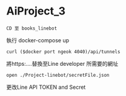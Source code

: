 # AiProject_3
```
CD 至 books_linebot
```
執行 docker-compose up
```
curl ($docker port ngeok 4040)/api/tunnels
```
將https:....替換至Line developer 所需要的網址
```
open ./Project-linebot/secretFile.json
```
更改Line API TOKEN and Secret

